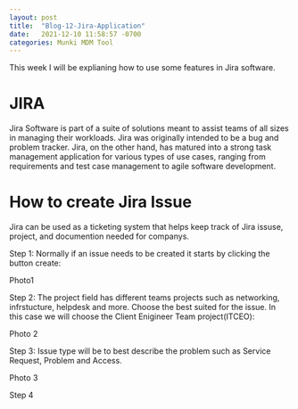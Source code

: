 ```yaml
---
layout: post
title:  "Blog-12-Jira-Application"
date:   2021-12-10 11:58:57 -0700
categories: Munki MDM Tool
---
```


This week I will be explianing how to use some features in Jira software.

<h1>JIRA</h1>
Jira Software is part of a suite of solutions meant to assist teams of all sizes in managing their workloads. Jira was originally intended to be a bug and problem tracker. Jira, on the other hand, has matured into a strong task management application for various types of use cases, ranging from requirements and test case management to agile software development.

<h1>How to create Jira Issue</h1>
Jira can be used as a ticketing system that helps keep track of Jira issuse, project, and documention needed for companys.

Step 1:
Normally if an issue needs to be created it starts by clicking the button create:

Photo1

Step 2:
The project field has different teams projects such as networking, infrstucture, helpdesk and more. Choose the best suited for the issue. In this case we will choose the Client Enigineer Team project(ITCEO):

Photo 2

Step 3:
Issue type will be to best describe the problem such as Service Request, Problem and Access.

Photo 3

Step 4



